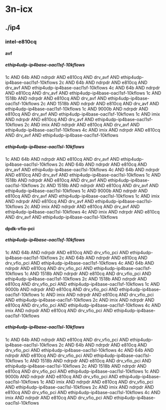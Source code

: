 # 3n-icx
## ./ip4
### intel-e810cq
#### avf
##### ethip4udp-ip4base-oacl1sf-10kflows
1c AND 64b AND ndrpdr AND e810cq AND drv_avf AND ethip4udp-ip4base-oacl1sf-10kflows
2c AND 64b AND ndrpdr AND e810cq AND drv_avf AND ethip4udp-ip4base-oacl1sf-10kflows
4c AND 64b AND ndrpdr AND e810cq AND drv_avf AND ethip4udp-ip4base-oacl1sf-10kflows
1c AND 1518b AND ndrpdr AND e810cq AND drv_avf AND ethip4udp-ip4base-oacl1sf-10kflows
2c AND 1518b AND ndrpdr AND e810cq AND drv_avf AND ethip4udp-ip4base-oacl1sf-10kflows
1c AND 9000b AND ndrpdr AND e810cq AND drv_avf AND ethip4udp-ip4base-oacl1sf-10kflows
1c AND imix AND ndrpdr AND e810cq AND drv_avf AND ethip4udp-ip4base-oacl1sf-10kflows
2c AND imix AND ndrpdr AND e810cq AND drv_avf AND ethip4udp-ip4base-oacl1sf-10kflows
4c AND imix AND ndrpdr AND e810cq AND drv_avf AND ethip4udp-ip4base-oacl1sf-10kflows
##### ethip4udp-ip4base-oacl1sl-10kflows
1c AND 64b AND ndrpdr AND e810cq AND drv_avf AND ethip4udp-ip4base-oacl1sl-10kflows
2c AND 64b AND ndrpdr AND e810cq AND drv_avf AND ethip4udp-ip4base-oacl1sl-10kflows
4c AND 64b AND ndrpdr AND e810cq AND drv_avf AND ethip4udp-ip4base-oacl1sl-10kflows
1c AND 1518b AND ndrpdr AND e810cq AND drv_avf AND ethip4udp-ip4base-oacl1sl-10kflows
2c AND 1518b AND ndrpdr AND e810cq AND drv_avf AND ethip4udp-ip4base-oacl1sl-10kflows
1c AND 9000b AND ndrpdr AND e810cq AND drv_avf AND ethip4udp-ip4base-oacl1sl-10kflows
1c AND imix AND ndrpdr AND e810cq AND drv_avf AND ethip4udp-ip4base-oacl1sl-10kflows
2c AND imix AND ndrpdr AND e810cq AND drv_avf AND ethip4udp-ip4base-oacl1sl-10kflows
4c AND imix AND ndrpdr AND e810cq AND drv_avf AND ethip4udp-ip4base-oacl1sl-10kflows
#### dpdk-vfio-pci
##### ethip4udp-ip4base-oacl1sf-10kflows
1c AND 64b AND ndrpdr AND e810cq AND drv_vfio_pci AND ethip4udp-ip4base-oacl1sf-10kflows
2c AND 64b AND ndrpdr AND e810cq AND drv_vfio_pci AND ethip4udp-ip4base-oacl1sf-10kflows
4c AND 64b AND ndrpdr AND e810cq AND drv_vfio_pci AND ethip4udp-ip4base-oacl1sf-10kflows
1c AND 1518b AND ndrpdr AND e810cq AND drv_vfio_pci AND ethip4udp-ip4base-oacl1sf-10kflows
2c AND 1518b AND ndrpdr AND e810cq AND drv_vfio_pci AND ethip4udp-ip4base-oacl1sf-10kflows
1c AND 9000b AND ndrpdr AND e810cq AND drv_vfio_pci AND ethip4udp-ip4base-oacl1sf-10kflows
1c AND imix AND ndrpdr AND e810cq AND drv_vfio_pci AND ethip4udp-ip4base-oacl1sf-10kflows
2c AND imix AND ndrpdr AND e810cq AND drv_vfio_pci AND ethip4udp-ip4base-oacl1sf-10kflows
4c AND imix AND ndrpdr AND e810cq AND drv_vfio_pci AND ethip4udp-ip4base-oacl1sf-10kflows
##### ethip4udp-ip4base-oacl1sl-10kflows
1c AND 64b AND ndrpdr AND e810cq AND drv_vfio_pci AND ethip4udp-ip4base-oacl1sl-10kflows
2c AND 64b AND ndrpdr AND e810cq AND drv_vfio_pci AND ethip4udp-ip4base-oacl1sl-10kflows
4c AND 64b AND ndrpdr AND e810cq AND drv_vfio_pci AND ethip4udp-ip4base-oacl1sl-10kflows
1c AND 1518b AND ndrpdr AND e810cq AND drv_vfio_pci AND ethip4udp-ip4base-oacl1sl-10kflows
2c AND 1518b AND ndrpdr AND e810cq AND drv_vfio_pci AND ethip4udp-ip4base-oacl1sl-10kflows
1c AND 9000b AND ndrpdr AND e810cq AND drv_vfio_pci AND ethip4udp-ip4base-oacl1sl-10kflows
1c AND imix AND ndrpdr AND e810cq AND drv_vfio_pci AND ethip4udp-ip4base-oacl1sl-10kflows
2c AND imix AND ndrpdr AND e810cq AND drv_vfio_pci AND ethip4udp-ip4base-oacl1sl-10kflows
4c AND imix AND ndrpdr AND e810cq AND drv_vfio_pci AND ethip4udp-ip4base-oacl1sl-10kflows